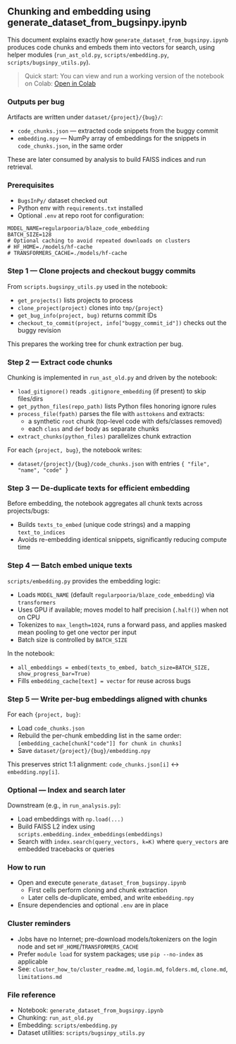 ## Chunking and embedding using generate_dataset_from_bugsinpy.ipynb

This document explains exactly how `generate_dataset_from_bugsinpy.ipynb` produces code chunks and embeds them into vectors for search, using helper modules (`run_ast_old.py`, `scripts/embedding.py`, `scripts/bugsinpy_utils.py`).

> Quick start: You can view and run a working version of the notebook on Colab: [Open in Colab](https://colab.research.google.com/drive/1iOB1wROdt8MDX3zkquNQUuPVGxDJtKdW)

### Outputs per bug
Artifacts are written under `dataset/{project}/{bug}/`:
- `code_chunks.json` — extracted code snippets from the buggy commit
- `embedding.npy` — NumPy array of embeddings for the snippets in `code_chunks.json`, in the same order

These are later consumed by analysis to build FAISS indices and run retrieval.

### Prerequisites
- `BugsInPy/` dataset checked out
- Python env with `requirements.txt` installed
- Optional `.env` at repo root for configuration:
```env
MODEL_NAME=regularpooria/blaze_code_embedding
BATCH_SIZE=128
# Optional caching to avoid repeated downloads on clusters
# HF_HOME=./models/hf-cache
# TRANSFORMERS_CACHE=./models/hf-cache
```

### Step 1 — Clone projects and checkout buggy commits
From `scripts.bugsinpy_utils.py` used in the notebook:
- `get_projects()` lists projects to process
- `clone_project(project)` clones into `tmp/{project}`
- `get_bug_info(project, bug)` returns commit IDs
- `checkout_to_commit(project, info["buggy_commit_id"])` checks out the buggy revision

This prepares the working tree for chunk extraction per bug.

### Step 2 — Extract code chunks
Chunking is implemented in `run_ast_old.py` and driven by the notebook:
- `load_gitignore()` reads `.gitignore_embedding` (if present) to skip files/dirs
- `get_python_files(repo_path)` lists Python files honoring ignore rules
- `process_file(fpath)` parses the file with `asttokens` and extracts:
  - a synthetic `root` chunk (top-level code with defs/classes removed)
  - each `class` and `def` body as separate chunks
- `extract_chunks(python_files)` parallelizes chunk extraction

For each `{project, bug}`, the notebook writes:
- `dataset/{project}/{bug}/code_chunks.json` with entries `{ "file", "name", "code" }`

### Step 3 — De-duplicate texts for efficient embedding
Before embedding, the notebook aggregates all chunk texts across projects/bugs:
- Builds `texts_to_embed` (unique code strings) and a mapping `text_to_indices`
- Avoids re-embedding identical snippets, significantly reducing compute time

### Step 4 — Batch embed unique texts
`scripts/embedding.py` provides the embedding logic:
- Loads `MODEL_NAME` (default `regularpooria/blaze_code_embedding`) via `transformers`
- Uses GPU if available; moves model to half precision (`.half()`) when not on CPU
- Tokenizes to `max_length=1024`, runs a forward pass, and applies masked mean pooling to get one vector per input
- Batch size is controlled by `BATCH_SIZE`

In the notebook:
- `all_embeddings = embed(texts_to_embed, batch_size=BATCH_SIZE, show_progress_bar=True)`
- Fills `embedding_cache[text] = vector` for reuse across bugs

### Step 5 — Write per-bug embeddings aligned with chunks
For each `{project, bug}`:
- Load `code_chunks.json`
- Rebuild the per-chunk embedding list in the same order: `[embedding_cache[chunk["code"]] for chunk in chunks]`
- Save `dataset/{project}/{bug}/embedding.npy`

This preserves strict 1:1 alignment: `code_chunks.json[i]` ↔ `embedding.npy[i]`.

### Optional — Index and search later
Downstream (e.g., in `run_analysis.py`):
- Load embeddings with `np.load(...)`
- Build FAISS L2 index using `scripts.embedding.index_embeddings(embeddings)`
- Search with `index.search(query_vectors, k=K)` where `query_vectors` are embedded tracebacks or queries

### How to run
- Open and execute `generate_dataset_from_bugsinpy.ipynb`
  - First cells perform cloning and chunk extraction
  - Later cells de-duplicate, embed, and write `embedding.npy`
- Ensure dependencies and optional `.env` are in place

### Cluster reminders
- Jobs have no Internet; pre-download models/tokenizers on the login node and set `HF_HOME`/`TRANSFORMERS_CACHE`
- Prefer `module load` for system packages; use `pip --no-index` as applicable
- See: `cluster_how_to/cluster_readme.md`, `login.md`, `folders.md`, `clone.md`, `limitations.md`

### File reference
- Notebook: `generate_dataset_from_bugsinpy.ipynb`
- Chunking: `run_ast_old.py`
- Embedding: `scripts/embedding.py`
- Dataset utilities: `scripts/bugsinpy_utils.py`
